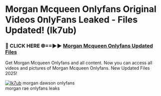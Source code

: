 # Morgan Mcqueen Onlyfans Original Videos 0nlyFans Leaked - Files Updated! (lk7ub)

<h3>🔴 CLICK HERE 🌐==►► <a href="https://tinyurl.com/ms9xzufz" rel="nofollow">Morgan Mcqueen Onlyfans Updated Files</a></h3>

Get Morgan Mcqueen Onlyfans and all content. Now you can access all videos and pictures of Morgan Mcqueen Onlyfans. New Updated Files 2025!

[![lk7ub](https://i.imgur.com/ppqm5kG.gif)](https://tinyurl.com/ms9xzufz)
morgan dawson onlyfans<br>
morgan rae onlyfans leaks